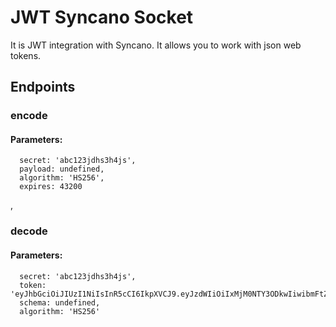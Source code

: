# JWT Syncano Socket

It is JWT integration with Syncano. It allows you to work with json web tokens.

## Endpoints

### encode

#### Parameters:

      secret: 'abc123jdhs3h4js',
      payload: undefined,
      algorithm: 'HS256',
      expires: 43200

,
### decode

#### Parameters:

      secret: 'abc123jdhs3h4js',
      token: 'eyJhbGciOiJIUzI1NiIsInR5cCI6IkpXVCJ9.eyJzdWIiOiIxMjM0NTY3ODkwIiwibmFtZSI6IkpvaG4gRG9lIiwiYWRtaW4iOnRydWV9.TJVA95OrM7E2cBab30RMHrHDcEfxjoYZgeFONFh7HgQ',
      schema: undefined,
      algorithm: 'HS256'

